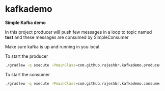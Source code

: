 # kafkademo
**Simple Kafka demo**

In this project producer will push few messages in a loop to topic named **test** and these messages are consumed by SimpleConsumer

Make sure kafka is up and running in you local.

To start the producer
```bash
./gradlew -q execute -PmainClass=com.github.rajeshbr.kafkademo.producer.SimpleProducerDemo
```
To start the consumer
```bash
./gradlew -q execute -PmainClass=com.github.rajeshbr.kafkademo.consumer.SimpleConsumerDemo
```
